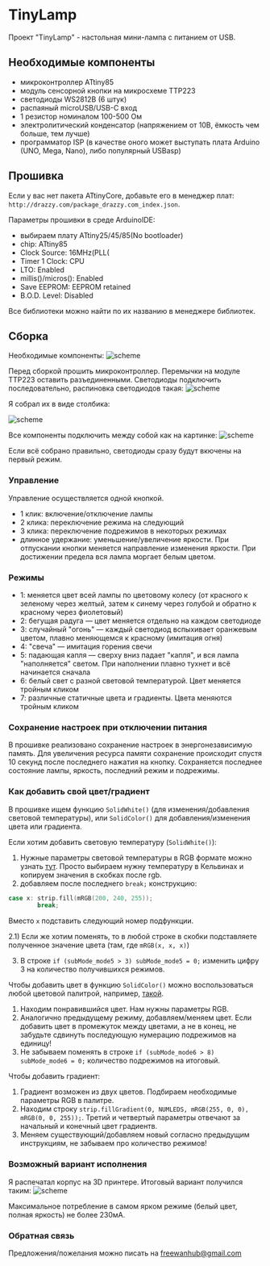 # TinyLamp
Проект "TinyLamp" - настольная мини-лампа с питанием от USB.

## Необходимые компоненты
- микроконтроллер ATtiny85
- модуль сенсорной кнопки на микросхеме TTP223
- светодиоды WS2812B (6 штук)
- распаяный microUSB/USB-C вход
- 1 резистор номиналом 100-500 Ом
- электролитический конденсатор (напряжением от 10В, ёмкость чем больше, тем лучше)
- программатор ISP (в качестве оного может выступать плата Arduino (UNO, Mega, Nano), либо популярный USBasp)

## Прошивка
Если у вас нет пакета ATtinyCore, добавьте его в менеджер плат: `http://drazzy.com/package_drazzy.com_index.json`.

Параметры прошивки в среде ArduinoIDE:
- выбираем плату ATtiny25/45/85(No bootloader)
- chip: ATtiny85
- Clock Source: 16MHz(PLL(
- Timer 1 Clock: CPU
- LTO: Enabled
- millis()/micros(): Enabled
- Save EEPROM: EEPROM retained
- B.O.D. Level: Disabled

Все библиотеки можно найти по их названию в менеджере библиотек.

## Сборка
Необходимые компоненты:
![scheme](/doc/components.jpg)

Перед сборкой прошить микроконтроллер. Перемычки на модуле TTP223 оставить разъединенными.
Светодиоды подключить последовательно, распиновка светодиодов такая:
![scheme](/doc/WS2812B_pinout.jpg)

Я собрал их в виде столбика:

![scheme](/doc/WS2812B_soldered.jpg)

Все компоненты подключить между собой как на картинке:
![scheme](/doc/scheme.jpg)

Если всё собрано правильно, светодиоды сразу будут вкючены на первый режим.

### Управление
Управление осуществляется одной кнопкой.
- 1 клик: включение/отключение лампы
- 2 клика: переключение режима на следующий
- 3 клика: переключение подрежимов в некоторых режимах
- длинное удержание: уменьшение/увеличение яркости. При отпускании кнопки меняется направление изменения яркости. При достижении предела вся лампа моргает белым цветом.

### Режимы
- 1: меняется цвет всей лампы по цветовому колесу (от красного к зеленому через желтый, затем к синему через голубой и обратно к красному через фиолетовый)
- 2: бегущая радуга — цвет меняется отдельно на каждом светодиоде
- 3: случайный "огонь" — каждый светодиод вспыхивает оранжевым цветом, плавно меняющемся к красному (имитация огня)
- 4: "свеча" — имитация горения свечи
- 5: падающая капля — сверху вниз падает "капля", и вся лампа "наполняется" светом. При наполнении плавно тухнет и всё начинается сначала
- 6: белый свет с разной световой температурой. Цвет меняется тройным кликом
- 7: различные статичные цвета и градиенты. Цвета меняются тройным кликом

### Сохранение настроек при отключении питания
В прошивке реализовано сохранение настроек в энергонезависимую память. Для увеличения ресурса памяти сохранение происходит спустя 10 секунд после последнего нажатия на кнопку.
Сохраняется последнее состояние лампы, яркость, последний режим и подрежимы.

### Как добавить свой цвет/градиент
В прошивке ищем функцию `SolidWhite()` (для изменения/добавления световой температуры), или `SolidColor()` для добавления/изменения цвета или градиента.

Если хотим добавить световую температуру (`SolidWhite()`):
1) Нужные параметры световой температуры в RGB формате можно узнать [тут](https://academo.org/demos/colour-temperature-relationship/). Просто выбираем нужну температуру в Кельвинах и копируем значения в скобках после rgb.
2) добавляем после последнего `break;` конструкцию:
```cpp
case x: strip.fill(mRGB(200, 240, 255));
        break;
```
Вместо `x` подставить следующий номер подфункции.

2.1) Если же хотим поменять, то в любой строке в скобки подставляете полученное значение цвета (там, где `mRGB(x, x, x)`)

3) В строке `if (subMode_mode5 > 3) subMode_mode5 = 0;` изменить цифру 3 на количество получившихся режимов.

Чтобы добавить цвет в функцию `SolidColor()` можно воспользоваться любой цветовой палитрой, например, [такой](https://g.co/kgs/9ZMMEp).
1) Находим понравившийся цвет. Нам нужны параметры RGB.
2) Аналогично предыдущему режиму, добавляем/меняем цвет. Если добавить цвет в промежуток между цветами, а не в конец, не забудьте сдвинуть последующую нумерацию подрежимов на единицу!
3) Не забываем поменять в строке `if (subMode_mode6 > 8) subMode_mode6 = 0;` количество подрежимов на итоговый.

Чтобы добавить градиент:
1) Градиент возможен из двух цветов. Подбираем необходимые параметры RGB в палитре.
2) Находим строку `strip.fillGradient(0, NUMLEDS, mRGB(255, 0, 0), mRGB(0, 0, 255));`. Третий и четвертый параметры отвечают за начальный и конечный цвет градиентв.
3) Меняем существующий/добавляем новый согласно предыдущим инструкциям, не забываем про количество режимов!

### Возможный вариант исполнения
Я распечатал корпус на 3D принтере. Итоговый вариант получился таким:
![scheme](/doc/mylamp.jpg)

Максимальное потребление в самом ярком режиме (белый цвет, полная яркость) не более 230мА.

### Обратная связь
Предложения/пожелания можно писать на [freewanhub@gmail.com](mailto:freewanhub@gmail.com)
